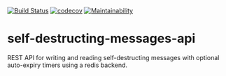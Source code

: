 [![Build Status](https://travis-ci.org/smomni/self-destructing-messages-api.svg?branch=master)](https://travis-ci.org/smomni/self-destructing-messages-api)
[![codecov](https://codecov.io/gh/smomni/self-destructing-messages-api/branch/master/graph/badge.svg)](https://codecov.io/gh/smomni/self-destructing-messages-api)
[![Maintainability](https://api.codeclimate.com/v1/badges/34b7685d825a9a9a96a2/maintainability)](https://codeclimate.com/github/smomni/self-destructing-messages-api/maintainability)

# self-destructing-messages-api

REST API for writing and reading self-destructing messages with optional auto-expiry timers using a redis backend.

